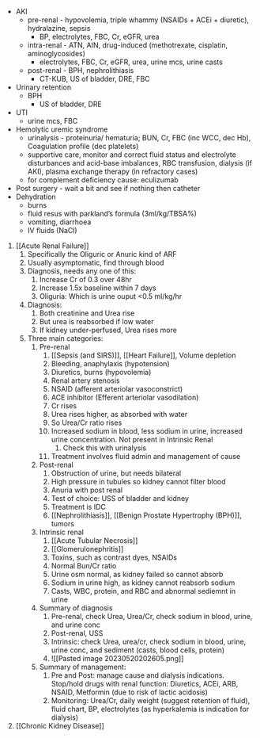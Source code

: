 -   AKI
    -   pre-renal - hypovolemia, triple whammy (NSAIDs + ACEi + diuretic), hydralazine, sepsis
        -   BP, electrolytes, FBC, Cr, eGFR, urea
    -   intra-renal - ATN, AIN, drug-induced (methotrexate, cisplatin, aminoglycosides)
        -   electrolytes, FBC, Cr, eGFR, urea, urine mcs, urine casts
    -   post-renal - BPH, nephrolithiasis
        -   CT-KUB, US of bladder, DRE, FBC
-   Urinary retention
    -   BPH
        -   US of bladder, DRE
-   UTI
    -   urine mcs, FBC
-   Hemolytic uremic syndrome
    -   urinalysis - proteinuria/ hematuria; BUN, Cr, FBC (inc WCC, dec Hb), Coagulation profile (dec platelets)
    -   supportive care, monitor and correct fluid status and electrolyte disturbances and acid-base imbalances, RBC transfusion, dialysis (if AKI), plasma exchange therapy (in refractory cases)
    -   for complement deficiency cause: eculizumab
-   Post surgery - wait a bit and see if nothing then catheter
-   Dehydration
    -   burns
    -   fluid resus with parkland’s formula (3ml/kg/TBSA%)
    -   vomiting, diarrhoea
    -   IV fluids (NaCl)




1. [[Acute Renal Failure]]
	1. Specifically the Oliguric or Anuric kind of ARF
	2. Usually asymptomatic, find through blood
	3. Diagnosis, needs any one of this:
		1. Increase Cr of 0.3 over 48hr
		2. Increase 1.5x baseline within 7 days
		3. Oliguria: Which is urine ouput <0.5 ml/kg/hr
	4. Diagnosis:
		1. Both creatinine and Urea rise
		2. But urea is reabsorbed if low water
		3. If kidney under-perfused, Urea rises more
	5. Three main categories:
		1. Pre-renal
			1. [[Sepsis (and SIRS)]], [[Heart Failure]], Volume depletion
			2. Bleeding, anaphylaxis (hypotension)
			3. Diuretics, burns (hypovolemia)
			4. Renal artery stenosis
			5. NSAID (afferent arteriolar vasoconstrict)
			6. ACE inhibitor (Efferent arteriolar vasodilation)
			7. Cr rises
			8. Urea rises higher, as absorbed with water
			9. So Urea/Cr ratio rises
			10. Increased sodium in blood, less sodium in urine, increased urine concentration. Not present in Intrinsic Renal
				1. Check this with urinalysis
			11. Treatment involves fluid admin and management of cause
		2. Post-renal
			1. Obstruction of urine, but needs bilateral
			2. High pressure in tubules so kidney cannot filter blood
			3. Anuria with post renal
			4. Test of choice: USS of bladder and kidney
			5. Treatment is IDC
			6. [[Nephrolithiasis]], [[Benign Prostate Hypertrophy (BPH)]], tumors
		3. Intrinsic renal
			1. [[Acute Tubular Necrosis]]
			2. [[Glomerulonephritis]]
			3. Toxins, such as contrast dyes, NSAIDs
			4. Normal Bun/Cr ratio
			5. Urine osm normal, as kidney failed so cannot absorb
			6. Sodium in urine high, as kidney cannot reabsorb sodium
			7. Casts, WBC, protein, and RBC and abnormal sediemnt in urine
		4. Summary of diagnosis
			1. Pre-renal, check Urea, Urea/Cr, check sodium in blood, urine, and urine conc
			2. Post-renal, USS
			3. Intrinsic:  check Urea, urea/cr, check sodium in blood, urine, urine conc, and sediment (casts, blood cells, protein)
			4. ![[Pasted image 20230520202605.png]]
		5. Summary of management:
			1. Pre and Post: manage cause and dialysis indications. Stop/hold drugs with renal function: Diuretics, ACEi, ARB, NSAID, Metformin (due to risk of lactic acidosis)
			2. Monitoring: Urea/Cr, daily weight (suggest retention of fluid), fluid chart, BP, electrolytes (as hyperkalemia is indication for dialysis)
2. [[Chronic Kidney Disease]]
